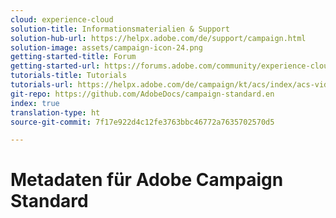 ```yaml
---
cloud: experience-cloud
solution-title: Informationsmaterialien & Support
solution-hub-url: https://helpx.adobe.com/de/support/campaign.html
solution-image: assets/campaign-icon-24.png
getting-started-title: Forum
getting-started-url: https://forums.adobe.com/community/experience-cloud/marketing-cloud/campaign/standard
tutorials-title: Tutorials
tutorials-url: https://helpx.adobe.com/de/campaign/kt/acs/index/acs-videos.html
git-repo: https://github.com/AdobeDocs/campaign-standard.en
index: true
translation-type: ht
source-git-commit: 7f17e922d4c12fe3763bbc46772a7635702570d5

---
```



# Metadaten für Adobe Campaign Standard
